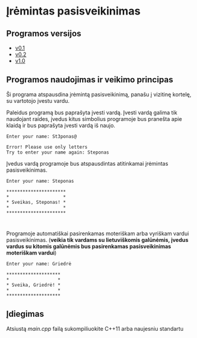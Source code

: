 # Įrėmintas pasisveikinimas
## Programos versijos
- [v0.1](https://github.com/Step1st/1st-Assigment/tree/v0.1)
- [v0.2](https://github.com/Step1st/1st-Assigment/tree/v0.2)
- [v1.0](https://github.com/Step1st/1st-Assigment/tree/v1.0)
##  Programos naudojimas ir veikimo principas
Ši programa atspausdina įrėmintą pasisveikinimą, panašu į vizitinę kortelę, su vartotojo įvestu vardu.
  
Paleidus programą bus paprašyta įvesti vardą. Įvesti vardą galima tik naudojant raides, įvedus kitus simbolius programoje bus pranešta apie klaidą ir bus paprašyta įvesti vardą iš naujo.
```
Enter your name: St3ponas@

Error! Please use only letters
Try to enter your name again: Steponas
```
Įvedus vardą programoje bus atspausdintas atitinkamai įrėmintas pasisveikinimas.
```
Enter your name: Steponas

**********************
*                    *
* Sveikas, Steponas! *
*                    *
**********************
```
#  
  Programoje automatiškai pasirenkamas moteriškam arba vyriškam vardui pasisveikinimas. (**veikia tik vardams su lietuviškomis galūnėmis, įvedus vardus su kitomis galūnėmis bus pasirenkamas pasisveikinimas moteriškam vardui**)
```
Enter your name: Griedrė

********************
*                  *
* Sveika, Griedrė! *
*                  *
********************
```
## Įdiegimas
Atsiustą *main.cpp* failą sukompiliuokite C++11 arba naujesniu standartu
